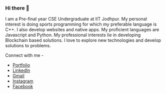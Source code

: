 ### Hi there 👋

<!--
**maasoomraj/maasoomraj** is a ✨ _special_ ✨ repository because its `README.md` (this file) appears on your GitHub profile.

Here are some ideas to get you started:

- 🔭 I’m currently working on ...
- 🌱 I’m currently learning ...
- 👯 I’m looking to collaborate on ...
- 🤔 I’m looking for help with ...
- 💬 Ask me about ...
- 📫 How to reach me: ...
- 😄 Pronouns: ...
- ⚡ Fun fact: ...
-->

I am a Pre-final year CSE Undergraduate at IIT Jodhpur.
My personal interest is doing sports programming for which my preferable language is C++.
I also develop websites and native apps. My proficient languages are Javascript and Python.
My professional interests lie in developing Blockchain based solutions.
I love to explore new technologies and develop solutions to problems.

Connect with me -
- [Portfolio](https://maasoomraj.github.io/)
- [LinkedIn](https://in.linkedin.com/in/masoom-raj-b4857517b)
- [Gmail](mailto:raj.8@iitj.ac.in)
- [Instagram](https://www.instagram.com/maasoomraj/)
- [Facebook](https://www.facebook.com/profile.php?id=100008575125905)
